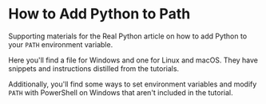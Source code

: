 # How to Add Python to Path

Supporting materials for the Real Python article on how to add Python to your `PATH` environment variable.

Here you'll find a file for Windows and one for Linux and macOS. They have snippets and instructions distilled from the tutorials.

Additionally, you'll find some ways to set environment variables and modify `PATH` with PowerShell on Windows that aren't included in the tutorial.
